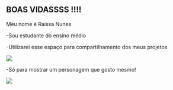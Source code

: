 ## BOAS VIDASSSS !!!!

Meu nome é Raissa Nunes

-Sou estudante do ensino médio

-Utilizarei esse espaço para compartilhamento dos meus projetos

![](https://media1.tenor.com/m/ltJqZZ8T6lIAAAAC/anger-pixar.gif)

-Só para mostrar um personagem que gosto mesmo!

![](https://media1.tenor.com/m/SN6B7K3TtXQAAAAd/i-love-you-puppy.gif)
